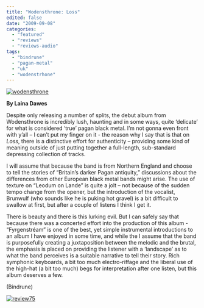 ```yaml
---
title: "Wodensthrone: Loss"
edited: false
date: "2009-09-08"
categories:
  - "featured"
  - "reviews"
  - "reviews-audio"
tags:
  - "bindrune"
  - "pagan-metal"
  - "uk"
  - "wodenstrhone"
---
```


[![wodensthrone](http://www.hellbound.ca/wp-content/uploads/2009/09/wodensthrone.jpg "wodensthrone")](http://www.hellbound.ca/wp-content/uploads/2009/09/wodensthrone.jpg)

**By Laina Dawes**

Despite only releasing a number of splits, the debut album from Wodensthrone is incredibly lush, haunting and in some ways, quite ‘delicate’ for what is considered ‘true’ pagan black metal. I’m not gonna even front with y’all – I can’t put my finger on it - the reason why I say that is that on _Loss_, there is a distinctive effort for authenticity – providing some kind of meaning outside of just putting together a full-length, sub-standard depressing collection of tracks.

I will assume that because the band is from Northern England and choose to tell the stories of “Britain’s darker Pagan antiquity,” discussions about the differences from other European black metal bands might arise. The use of texture on “Leodum on Lande” is quite a jolt – not because of the sudden tempo change from the opener, but the introduction of the vocalist, Brunwulf (who sounds like he is puking hot gravel) is a bit difficult to swallow at first, but after a couple of listens I think I get it.

There is beauty and there is this lurking evil. But I can safely say that because there was a concerted effort into the production of this album - “Fyrgenstréam” is one of the best, yet simple instrumental introductions to an album I have enjoyed in some time, and while the I assume that the band is purposefully creating a juxtaposition between the melodic and the brutal, the emphasis is placed on providing the listener with a ‘landscape’ as to what the band perceives is a suitable narrative to tell their story. Rich symphonic keyboards, a bit too much electro-riffage and the liberal use of the high-hat (a bit too much) begs for interpretation after one listen, but this album deserves a few.

(Bindrune)

[![review75](http://www.hellbound.ca/wp-content/uploads/2009/06/review753.png "review75")](http://www.hellbound.ca/wp-content/uploads/2009/06/review753.png)
